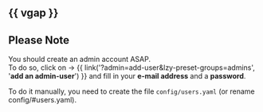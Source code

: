 
{{ vgap }}
---
## Please Note

You should create an admin account ASAP.  
To do so, click on &rarr; {{ link('?admin=add-user&lzy-preset-groups=admins', '**add an admin-user**') }} and fill in your **e-mail address** and a **password**.

To do it manually, 
you need to create the file ``config/users.yaml`` (or rename config/#users.yaml).


